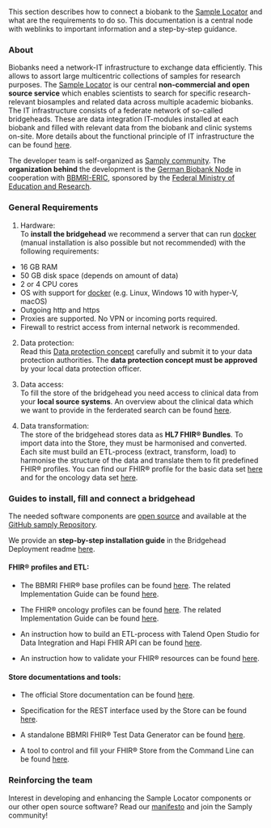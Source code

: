 This section describes how to connect a biobank to the [Sample Locator](https://samplelocator.bbmri.de) and what are the requirements to do so. This documentation is a central node with weblinks to important information and a step-by-step guidance.

### About
Biobanks need a network-IT infrastructure to exchange data efficiently. This allows to assort large multicentric collections of samples for research purposes. The [Sample Locator](https://samplelocator.bbmri.de) is our central **non-commercial and open source service** which enables scientists to search for specific research-relevant biosamples and related data across multiple academic biobanks. The IT infrastructure consists of a federate network of so-called bridgeheads. These are data integration IT-modules installed at each biobank and filled with relevant data from the biobank and clinic systems on-site. More details about the functional principle of IT infrastructure the can be found [here](https://www.bbmri.de/biobanking/it/functional-principle/?L=1).

The developer team is self-organized as [Samply community](https://samply.github.io/manifest). The **organization behind** the development is the [German Biobank Node](https://www.bbmri.de/?L=1) in cooperation with [BBMRI-ERIC](http://www.bbmri-eric.eu), sponsored by the [Federal Ministry of Education and Research](https://www.bmbf.de/en/index.html).


### General Requirements
1. Hardware:  
To **install the bridgehead** we recommend a server that can run [docker](https://docs.docker.com/get-docker/) (manual installation is also possible but not recommended) with the following requirements:
* 16 GB RAM
* 50 GB disk space (depends on amount of data)
* 2 or 4 CPU cores
* OS with support for [docker](https://docs.docker.com/get-docker/) (e.g. Linux, Windows 10 with hyper-V, macOS)
* Outgoing http and https
* Proxies are supported. No VPN or incoming ports required. 
* Firewall to restrict access from internal network is recommended.

2. Data protection:  
Read this [Data protection concept](https://www.bbmri.de/biobanking/it/data-protection-concept/?L=1) carefully and submit it to your data protection authorities. The **data protection concept must be approved** by your local data protection officer.

3. Data access:  
To fill the store of the bridgehead you need access to clinical data from your **local source systems**. An overview about the clinical data which we want to provide in the ferderated search can be found [here](1_overview.html).

4. Data transformation:  
The store of the bridgehead stores data as **HL7 FHIR® Bundles**. To import data into the Store, they must be harmonised and converted. Each site must build an ETL-process (extract, transform, load) to harmonise the structure of the data and translate them to fit predefined FHIR® profiles.
You can find our FHIR® profile for the basic data set [here](https://simplifier.net/bbmri.de) and for the oncology data set [here](https://simplifier.net/oncology).


### Guides to install, fill and connect a bridgehead
The needed software components are [open source](https://www.bbmri.de/biobanking/it/open-source-software/?L=1) and available at the [GitHub samply Repository](https://github.com/samply).

We provide an **step-by-step installation guide** in the Bridgehead Deployment readme [here](https://github.com/samply/bridgehead-deployment).

#### FHIR® profiles and ETL:

* The BBMRI FHIR® base profiles can be found [here](https://simplifier.net/bbmri.de). The related Implementation Guide can be found [here](https://samply.github.io/bbmri-fhir-ig).

* The FHIR® oncology profiles can be found [here](https://simplifier.net/oncology). The related Implementation Guide can be found [here](https://simplifier.net/guide/implementationguide4/home).

* An instruction how to build an ETL-process with Talend Open Studio for Data Integration and Hapi FHIR API can be found [here](6_etlTalent.html).

* An instruction how to validate your FHIR® resources can be found [here](5_support.html).

#### Store documentations and tools:

* The official Store documentation can be found [here](https://github.com/samply/blaze#blaze).

* Specification for the REST interface used by the Store can be found [here](https://www.hl7.org/fhir/http.html).

* A standalone BBMRI FHIR® Test Data Generator can be found [here](https://github.com/samply/bbmri-fhir-gen).

* A tool to control and fill your FHIR® Store from the Command Line can be found [here](https://github.com/samply/blazectl).


### Reinforcing the team
Interest in developing and enhancing the Sample Locator components or our other open source software? Read our [manifesto](https://samply.github.io/manifest) and join the Samply community!
